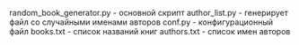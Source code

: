 random_book_generator.py -  основной скрипт
author_list.py - генерирует файл со случайными именами авторов
сonf.py - конфигурационный файл
books.txt - список названий книг
authors.txt - список имен авторов
